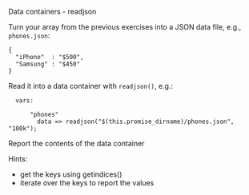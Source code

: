 Data containers - readjson

Turn your array from the previous exercises into
a JSON data file, e.g., `phones.json`:

```
{
  "iPhone"  : "$500",
  "Samsung" : "$450"
}
```

Read it into a data container with `readjson()`, e.g.:


```cf3
  vars:

      "phones"
        data => readjson("$(this.promise_dirname)/phones.json", "100k");

```

Report the contents of the data container

Hints:

- get the keys using getindices()
- iterate over the keys to report the values
